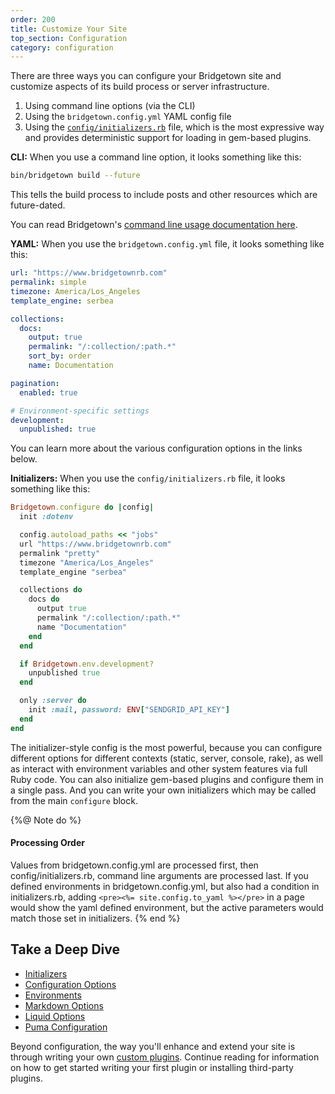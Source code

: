 ```yaml
---
order: 200
title: Customize Your Site
top_section: Configuration
category: configuration
---
```


There are three ways you can configure your Bridgetown site and customize aspects of its build process or server infrastructure.

1. Using command line options (via the CLI)
2. Using the `bridgetown.config.yml` YAML config file
3. Using the [`config/initializers.rb`](/docs/configuration/initializers) file, which is the most expressive way and provides deterministic support for loading in gem-based plugins.

**CLI:** When you use a command line option, it looks something like this:

```sh
bin/bridgetown build --future
```

This tells the build process to include posts and other resources which are future-dated.

You can read Bridgetown's [command line usage documentation here](/docs/command-line-usage).

**YAML:** When you use the `bridgetown.config.yml` file, it looks something like this:

```yaml
url: "https://www.bridgetownrb.com"
permalink: simple
timezone: America/Los_Angeles
template_engine: serbea

collections:
  docs:
    output: true
    permalink: "/:collection/:path.*"
    sort_by: order
    name: Documentation

pagination:
  enabled: true

# Environment-specific settings
development:
  unpublished: true
```

You can learn more about the various configuration options in the links below.

**Initializers:** When you use the `config/initializers.rb` file, it looks something like this:

```ruby
Bridgetown.configure do |config|
  init :dotenv

  config.autoload_paths << "jobs"
  url "https://www.bridgetownrb.com"
  permalink "pretty"
  timezone "America/Los_Angeles"
  template_engine "serbea"

  collections do
    docs do
      output true
      permalink "/:collection/:path.*"
      name "Documentation"
    end
  end

  if Bridgetown.env.development?
    unpublished true
  end

  only :server do
    init :mail, password: ENV["SENDGRID_API_KEY"]
  end
end
```

The initializer-style config is the most powerful, because you can configure different options for different contexts (static, server, console, rake), as well as interact with environment variables and other system features via full Ruby code. You can also initialize gem-based plugins and configure them in a single pass. And you can write your own initializers which may be called from the main `configure` block.

{%@ Note do %}
  #### Processing Order

Values from bridgetown.config.yml are processed first, then config/initializers.rb, command line arguments are processed last. If you defined environments in bridgetown.config.yml, but also had a condition in initializers.rb, adding `<pre><%= site.config.to_yaml %></pre>` in a page would show the yaml defined environment, but the active parameters would match those set in initializers.
{% end %}


## Take a Deep Dive

* [Initializers](/docs/configuration/initializers)
* [Configuration Options](/docs/configuration/options)
* [Environments](/docs/configuration/environments)
* [Markdown Options](/docs/configuration/markdown)
* [Liquid Options](/docs/configuration/liquid)
* [Puma Configuration](/docs/configuration/puma)

Beyond configuration, the way you'll enhance and extend your site is through writing your own [custom plugins](/docs/plugins). Continue reading for information on how to get started writing your first plugin or installing third-party plugins.